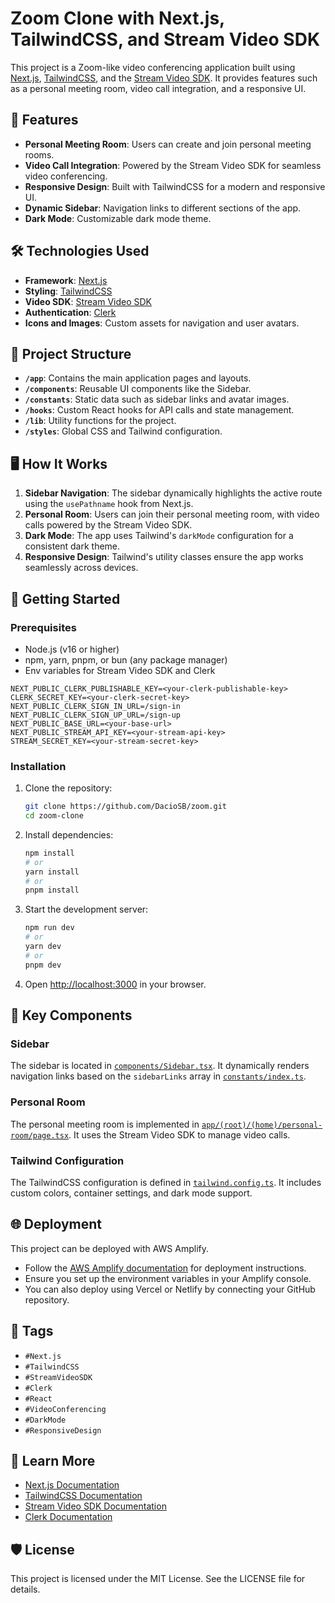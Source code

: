 # Zoom Clone with Next.js, TailwindCSS, and Stream Video SDK

This project is a Zoom-like video conferencing application built using [Next.js](https://nextjs.org/), [TailwindCSS](https://tailwindcss.com/), and the [Stream Video SDK](https://getstream.io/video/). It provides features such as a personal meeting room, video call integration, and a responsive UI.

## 🚀 Features

- **Personal Meeting Room**: Users can create and join personal meeting rooms.
- **Video Call Integration**: Powered by the Stream Video SDK for seamless video conferencing.
- **Responsive Design**: Built with TailwindCSS for a modern and responsive UI.
- **Dynamic Sidebar**: Navigation links to different sections of the app.
- **Dark Mode**: Customizable dark mode theme.

## 🛠️ Technologies Used

- **Framework**: [Next.js](https://nextjs.org/)
- **Styling**: [TailwindCSS](https://tailwindcss.com/)
- **Video SDK**: [Stream Video SDK](https://getstream.io/video/)
- **Authentication**: [Clerk](https://clerk.dev/)
- **Icons and Images**: Custom assets for navigation and user avatars.

## 📂 Project Structure

- **`/app`**: Contains the main application pages and layouts.
- **`/components`**: Reusable UI components like the Sidebar.
- **`/constants`**: Static data such as sidebar links and avatar images.
- **`/hooks`**: Custom React hooks for API calls and state management.
- **`/lib`**: Utility functions for the project.
- **`/styles`**: Global CSS and Tailwind configuration.

## 🖥️ How It Works

1. **Sidebar Navigation**: The sidebar dynamically highlights the active route using the `usePathname` hook from Next.js.
2. **Personal Room**: Users can join their personal meeting room, with video calls powered by the Stream Video SDK.
3. **Dark Mode**: The app uses Tailwind's `darkMode` configuration for a consistent dark theme.
4. **Responsive Design**: Tailwind's utility classes ensure the app works seamlessly across devices.

## 🚀 Getting Started

### Prerequisites

- Node.js (v16 or higher)
- npm, yarn, pnpm, or bun (any package manager)
- Env variables for Stream Video SDK and Clerk 

```shell
NEXT_PUBLIC_CLERK_PUBLISHABLE_KEY=<your-clerk-publishable-key>
CLERK_SECRET_KEY=<your-clerk-secret-key>
NEXT_PUBLIC_CLERK_SIGN_IN_URL=/sign-in
NEXT_PUBLIC_CLERK_SIGN_UP_URL=/sign-up
NEXT_PUBLIC_BASE_URL=<your-base-url>
NEXT_PUBLIC_STREAM_API_KEY=<your-stream-api-key>
STREAM_SECRET_KEY=<your-stream-secret-key>
```

### Installation

1. Clone the repository:

   ```bash
   git clone https://github.com/DacioSB/zoom.git
   cd zoom-clone
   ```

2. Install dependencies:

   ```bash
   npm install
   # or
   yarn install
   # or
   pnpm install
   ```

3. Start the development server:

   ```bash
   npm run dev
   # or
   yarn dev
   # or
   pnpm dev
   ```

4. Open [http://localhost:3000](http://localhost:3000) in your browser.

## 🧩 Key Components

### Sidebar

The sidebar is located in [`components/Sidebar.tsx`](components/Sidebar.tsx). It dynamically renders navigation links based on the `sidebarLinks` array in [`constants/index.ts`](constants/index.ts).

### Personal Room

The personal meeting room is implemented in [`app/(root)/(home)/personal-room/page.tsx`](app/(root)/(home)/personal-room/page.tsx). It uses the Stream Video SDK to manage video calls.

### Tailwind Configuration

The TailwindCSS configuration is defined in [`tailwind.config.ts`](tailwind.config.ts). It includes custom colors, container settings, and dark mode support.

## 🌐 Deployment

This project can be deployed with AWS Amplify.

- Follow the [AWS Amplify documentation](https://docs.aws.amazon.com/amplify/latest/userguide/getting-started-next.html) for deployment instructions.
- Ensure you set up the environment variables in your Amplify console.
- You can also deploy using Vercel or Netlify by connecting your GitHub repository.

## 📜 Tags

- `#Next.js`
- `#TailwindCSS`
- `#StreamVideoSDK`
- `#Clerk`
- `#React`
- `#VideoConferencing`
- `#DarkMode`
- `#ResponsiveDesign`

## 📖 Learn More

- [Next.js Documentation](https://nextjs.org/docs)
- [TailwindCSS Documentation](https://tailwindcss.com/docs)
- [Stream Video SDK Documentation](https://getstream.io/video/docs/)
- [Clerk Documentation](https://clerk.dev/docs)

## 🛡️ License

This project is licensed under the MIT License. See the LICENSE file for details.